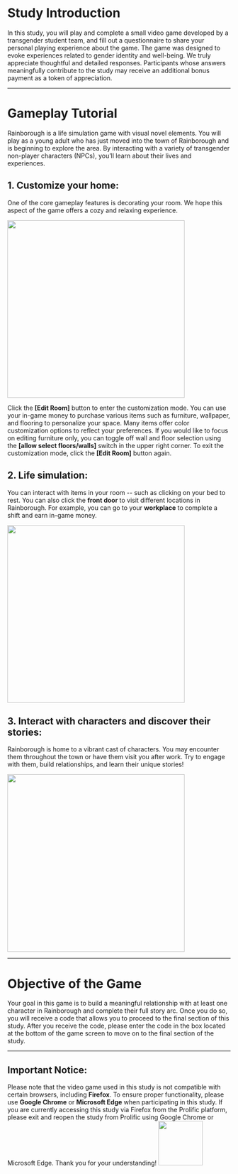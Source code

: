 # Study Introduction

In this study, you will play and complete a small video game developed by a transgender student team, and fill out a questionnaire to share your personal playing experience about the game. The game was designed to evoke experiences related to gender identity and well-being. We truly appreciate thoughtful and detailed responses. Participants whose answers meaningfully contribute to the study may receive an additional bonus payment as a token of appreciation.

---

# Gameplay Tutorial

Rainborough is a life simulation game with visual novel elements. You will play as a young adult who has just moved into the town of Rainborough and is beginning to explore the area. By interacting with a variety of transgender non-player characters (NPCs), you’ll learn about their lives and experiences.

## 1. Customize your home:
One of the core gameplay features is decorating your room. We hope this aspect of the game offers a cozy and relaxing experience.

<img src="./assets/tutorial01.gif" width="auto" height="400px">

Click the **[Edit Room]** button to enter the customization mode. You can use your in-game money to purchase various items such as furniture, wallpaper, and flooring to personalize your space. Many items offer color customization options to reflect your preferences. If you would like to focus on editing furniture only, you can toggle off wall and floor selection using the **[allow select floors/walls]** switch in the upper right corner. To exit the customization mode, click the **[Edit Room]** button again.

## 2. Life simulation:
You can interact with items in your room -- such as clicking on your bed to rest. You can also click the **front door** to visit different locations in Rainborough. For example, you can go to your **workplace** to complete a shift and earn in-game money.

<img src="./assets/tutorial02.gif" width="auto" height="400px">

## 3. Interact with characters and discover their stories:
Rainborough is home to a vibrant cast of characters. You may encounter them throughout the town or have them visit you after work. Try to engage with them, build relationships, and learn their unique stories!

<img src="./assets/tutorial03.gif" width="auto" height="400px">

---

# Objective of the Game

Your goal in this game is to build a meaningful relationship with at least one character in Rainborough and complete their full story arc. Once you do so, you will receive a code that allows you to proceed to the final section of this study. After you receive the code, please enter the code in the box located at the bottom of the game screen to move on to the final section of the study.

---

## Important Notice:
Please note that the video game used in this study is not compatible with certain browsers, including **Firefox**. To ensure proper functionality, please use **Google Chrome** or **Microsoft Edge** when participating in this study. If you are currently accessing this study via Firefox from the Prolific platform, please exit and reopen the study from Prolific using Google Chrome or Microsoft Edge. Thank you for your understanding!
<img src="./assets/browsers.jpg" width="auto" height="100px">
